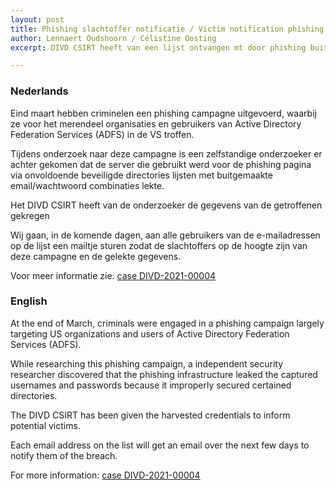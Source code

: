 ```yaml
---
layout: post
title: Phishing slachtoffer notificatie / Victim notification phishing
author: Lennaert Oudshoorn / Célistine Oosting
excerpt: DIVD CSIRT heeft van een lijst ontvangen mt door phishing buitegemaakte email adressen en wachtwoorden / DIVD CSIRT received a list of email addresses and passwords obtained through phishing.

---
```


### Nederlands

Eind maart hebben criminelen een phishing campagne uitgevoerd, waarbij ze voor het merendeel organisaties en gebruikers van Active Directory Federation Services (ADFS) in de VS troffen.

Tijdens onderzoek naar deze campagne is een zelfstandige onderzoeker er achter gekomen dat de server die gebruikt werd voor de phishing pagina via onvoldoende beveiligde directories lijsten met buitgemaakte email/wachtwoord combinaties lekte.

Het DIVD CSIRT heeft van de onderzoeker de gegevens van de getroffenen gekregen

Wij gaan, in de komende dagen,  aan alle gebruikers van de e-mailadressen op de lijst een mailtje sturen zodat de slachtoffers op de hoogte zijn van deze campagne en de gelekte gegevens.

Voor meer informatie zie: [case DIVD-2021-00004](/DIVD-2021-00004/)

### English

At the end of March, criminals were engaged in a phishing campaign largely targeting US organizations and users of Active Directory Federation Services (ADFS).


While researching this phishing campaign, a independent security researcher discovered that the phishing infrastructure leaked the captured usernames and passwords because it improperly secured certained directories.

The DIVD CSIRT has been given the harvested credentials to inform potential victims.

Each email address on the list will get an email over the next few days to notify them of the breach.

For more information: [case DIVD-2021-00004](/DIVD-2021-00004/)
